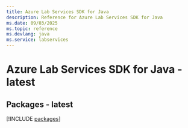 ```yaml
---
title: Azure Lab Services SDK for Java
description: Reference for Azure Lab Services SDK for Java
ms.date: 09/03/2025
ms.topic: reference
ms.devlang: java
ms.service: labservices
---
```

# Azure Lab Services SDK for Java - latest
## Packages - latest
[!INCLUDE [packages](lab-services-index.md)]